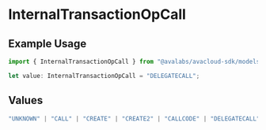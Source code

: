 # InternalTransactionOpCall

## Example Usage

```typescript
import { InternalTransactionOpCall } from "@avalabs/avacloud-sdk/models/components";

let value: InternalTransactionOpCall = "DELEGATECALL";
```

## Values

```typescript
"UNKNOWN" | "CALL" | "CREATE" | "CREATE2" | "CALLCODE" | "DELEGATECALL" | "STATICCALL"
```